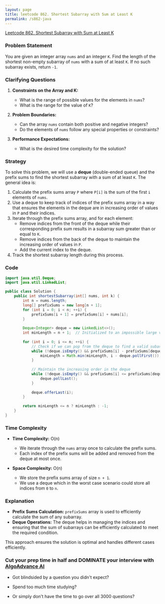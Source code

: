 ```yaml
---
layout: page
title: leetcode 862. Shortest Subarray with Sum at Least K
permalink: /s862-java
---
```

[Leetcode 862. Shortest Subarray with Sum at Least K](https://algoadvance.github.io/algoadvance/l862)
### Problem Statement

You are given an integer array `nums` and an integer `K`. Find the length of the shortest non-empty subarray of `nums` with a sum of at least `K`. If no such subarray exists, return `-1`.

### Clarifying Questions

1. **Constraints on the Array and K:**
   - What is the range of possible values for the elements in `nums`?
   - What is the range for the value of `K`?
   
2. **Problem Boundaries:**
   - Can the array `nums` contain both positive and negative integers?
   - Do the elements of `nums` follow any special properties or constraints?

3. **Performance Expectations:**
   - What is the desired time complexity for the solution?

### Strategy

To solve this problem, we will use a **deque** (double-ended queue) and the prefix sums to find the shortest subarray with a sum of at least `K`. The general idea is:

1. Calculate the prefix sums array `P` where `P[i]` is the sum of the first `i` elements of `nums`.
2. Use a deque to keep track of indices of the prefix sums array in a way that ensures the elements in the deque are in increasing order of values in `P` and their indices.
3. Iterate through the prefix sums array, and for each element:
   - Remove indices from the front of the deque while their corresponding prefix sum results in a subarray sum greater than or equal to `K`.
   - Remove indices from the back of the deque to maintain the increasing order of values in `P`.
   - Add the current index to the deque.
4. Track the shortest subarray length during this process.

### Code

```java
import java.util.Deque;
import java.util.LinkedList;

public class Solution {
    public int shortestSubarray(int[] nums, int k) {
        int n = nums.length;
        long[] prefixSums = new long[n + 1];
        for (int i = 0; i < n; ++i) {
            prefixSums[i + 1] = prefixSums[i] + nums[i];
        }
        
        Deque<Integer> deque = new LinkedList<>();
        int minLength = n + 1;  // Initialized to an impossible large value
        
        for (int i = 0; i <= n; ++i) {
            // Check if we can pop from the deque to find a valid subarray
            while (!deque.isEmpty() && prefixSums[i] - prefixSums[deque.peekFirst()] >= k) {
                minLength = Math.min(minLength, i - deque.pollFirst());
            }
            
            // Maintain the increasing order in the deque
            while (!deque.isEmpty() && prefixSums[i] <= prefixSums[deque.peekLast()]) {
                deque.pollLast();
            }
            
            deque.offerLast(i);
        }
        
        return minLength <= n ? minLength : -1;
    }
}
```

### Time Complexity

- **Time Complexity:** O(n)
  - We iterate through the `nums` array once to calculate the prefix sums.
  - Each index of the prefix sums will be added and removed from the deque at most once.
  
- **Space Complexity:** O(n)
  - We store the prefix sums array of size `n + 1`.
  - We use a deque which in the worst case scenario could store all indices from `0` to `n`.

### Explanation

- **Prefix Sums Calculation:** `prefixSums` array is used to efficiently calculate the sum of any subarray.
- **Deque Operations:** The deque helps in managing the indices and ensuring that the sum of subarrays can be efficiently calculated to meet the required condition.

This approach ensures the solution is optimal and handles different cases efficiently.


### Cut your prep time in half and DOMINATE your interview with [AlgoAdvance AI](https://algoAdvance.com)

- Got blindsided by a question you didn't expect?

- Spend too much time studying?

- Or simply don't have the time to go over all 3000 questions?

